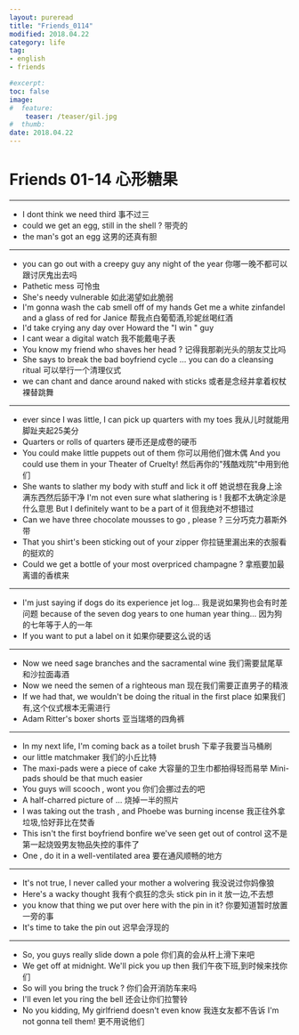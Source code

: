 ```yaml
---
layout: pureread
title: "Friends_0114"
modified: 2018.04.22
category: life
tag:
- english
- friends

#excerpt:
toc: false
image:
#  feature:
    teaser: /teaser/gil.jpg
#  thumb:
date: 2018.04.22
---
```

# Friends 01-14 心形糖果

----------

- I dont think we need third 事不过三
- could we get an egg, still in the shell ? 带壳的
- the man's got an egg 这男的还真有胆

--------

- you can go out with a creepy guy any night of the year 你哪一晚不都可以跟讨厌鬼出去吗
- Pathetic mess 可怜虫
- She's needy vulnerable 如此渴望如此脆弱
- I'm gonna wash the cab smell off of my hands Get me a white zinfandel and a glass of red for Janice 帮我点白葡萄酒,珍妮丝喝红酒
- I'd take crying any day over Howard the "I win " guy
- I cant wear a digital watch 我不能戴电子表
- You know my friend who shaves her head ? 记得我那剃光头的朋友艾比吗
- She says to break the bad boyfriend cycle … you can do a cleansing ritual 可以举行一个清理仪式
- we can chant and dance around naked with sticks 或者是念经并拿着权杖裸替跳舞

----------

- ever since I was little, I can pick up quarters with my toes 我从儿时就能用脚趾夹起25美分
- Quarters or rolls of quarters 硬币还是成卷的硬币
- You could make little puppets out of them 你可以用他们做木偶 And you could use them in your Theater of Cruelty! 然后再你的"残酷戏院"中用到他们
- She wants to slather my body with stuff and lick it off 她说想在我身上涂满东西然后舔干净 I'm not even sure what slathering is ! 我都不太确定涂是什么意思 But I definitely want to be a part of it 但我绝对不想错过
- Can we have three chocolate mousses to go , please ? 三分巧克力慕斯外带
- That you shirt's been sticking out of your zipper 你拉链里漏出来的衣服看的挺欢的
- Could we get a bottle of your most overpriced champagne ? 拿瓶要加最离谱的香槟来

------

- I'm just saying if dogs do its experience jet log… 我是说如果狗也会有时差问题 because of the seven dog years to one human year thing… 因为狗的七年等于人的一年
- If you want to put a label on it 如果你硬要这么说的话

---------

- Now we need sage branches and the sacramental wine 我们需要鼠尾草和沙拉面毒酒
- Now we need the semen of a righteous man 现在我们需要正直男子的精液
- If we had that, we wouldn't be doing the ritual in the first place 如果我们有,这个仪式根本无需进行
- Adam Ritter's boxer shorts 亚当瑞塔的四角裤

---------

- In my next life, I'm coming back as a toilet brush 下辈子我要当马桶刷
- our little matchmaker 我们的小丘比特
- The maxi-pads were a piece of cake 大容量的卫生巾都拍得轻而易举 Mini-pads should be that much easier
- You guys will scooch , wont you 你们会挪过去的吧
- A half-charred picture of ... 烧掉一半的照片
- I was taking out the trash , and Phoebe was burning incense 我正往外拿垃圾,恰好菲比在焚香
- This isn't the first boyfriend bonfire we've seen get out of control 这不是第一起烧毁男友物品失控的事件了
- One , do it in a well-ventilated area 要在通风顺畅的地方

------

- It's not true, I never called your mother a wolvering 我没说过你妈像狼
- Here's a wacky thought 我有个疯狂的念头 stick pin in it 放一边,不去想
- you know that thing we put over here with the pin in it? 你要知道暂时放置一旁的事
- It's time to take the pin out 迟早会浮现的

------

- So, you guys really slide down a pole 你们真的会从杆上滑下来吧
- We get off at midnight. We'll pick you up then 我们午夜下班,到时候来找你们
- So will you bring the truck ? 你们会开消防车来吗
- I'll even let you ring the bell 还会让你们拉警铃
- No you kidding, My girlfriend doesn't even know 我连女友都不告诉 I'm not gonna tell them! 更不用说他们




























